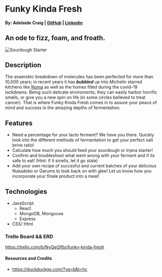 # Funky Kinda Fresh
#### By: Adelaide Craig | [GitHub](https://github.com/ayyyecraig) | [Linkedin](www.linkedin.com/in/adelaide-craig-00066b1a9)

## An ode to fizz, foam, and froath.

 ![Sourdough Starter](https://2.bp.blogspot.com/-VnPymqeH3IE/Vo4AwiapjVI/AAAAAAAAKJQ/7QiP65mrvPgbS8q2gvdHCgZSy3noqb77ACPcB/s1600/1.jpg)

## Description
The anaerobic breakdown of molecules has been perfected for more than 10,000 years; in recent years it has ***bubbled*** up into Michelin starred kitchens like [Noma](https://noma.dk/) as well as the homes filled during the covid-19 lockdowns. Being such delicate enviroments; they can easily harbor horrific smells, or give you a new spin on life (in some circles believed to treat cancer). That is where Funky Kinda Fresh comes in to assure your peace of mind and success in the amazing depths of fermentation. 

## Features
- Need a percentage for your lacto ferment? We have you there. Quickly look into the different methods of fermentation to get your perfect salt brine ratio!
- Calculate how much you should feed your sourdough or injera starter!
- Confirm and troubleshoot what went wrong with your ferment and if its safe to eat! (Hint: if it smells, let it go stale)
- Add your own recipe of succesful and current batches of your delicious Nukadoko or Garums to look back on with glee! Let us know how you incorporate your finale product into a meal!

## Technologies
* JavaScript
    * React
    * MongoDB, Mongoose
    * Express
* CSS/ Html 


 ### Trello Board && ERD 

 https://trello.com/b/NyQeQf6x/funky-kinda-fresh



 #### Resources and Credits

- https://duckduckgo.com/?va=b&t=hc